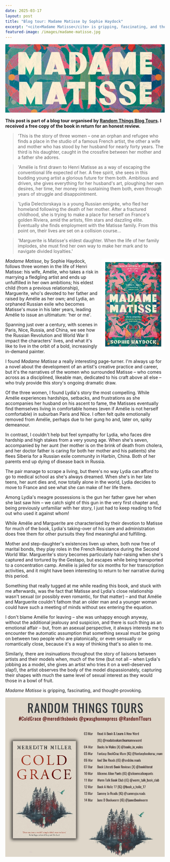 ```yaml
---
date: 2025-03-17
layout: post
title: "Blog tour: Madame Matisse by Sophie Haydock"
excerpt: "<cite>Madame Matisse</cite> is gripping, fascinating, and thought-provoking."
featured-image: /images/madame-matisse.jpg
---
```


![Madame Matisse](/images/madame-matisse.jpg)

**This post is part of a blog tour organised by [Random Things Blog Tours](http://randomthingsthroughmyletterbox.blogspot.com/p/services-to-publishers-authors-blog.html). I received a free copy of the book in return for an honest review.**

> 'This is the story of three women &ndash; one an orphan and refugee who finds a place in the studio of a famous French artist, the other a wife and mother who has stood by her husband for nearly forty years. The third is his daughter, caught in the crossfire between her mother and a father she adores.

> 'Amélie is first drawn to Henri Matisse as a way of escaping the conventional life expected of her. A free spirit, she sees in this budding young artist a glorious future for them both. Ambitious and driven, she gives everything for her husband's art, ploughing her own desires, her time, her money into sustaining them both, even through years of struggle and disappointment.

> 'Lydia Delectorskaya is a young Russian emigrée, who fled her homeland following the death of her mother. After a fractured childhood, she is trying to make a place for herself on France's golden Riviera, amid the artists, film stars and dazzling elite. Eventually she finds employment with the Matisse family. From this point on, their lives are set on a collision course...

> 'Marguerite is Matisse's eldest daughter. When the life of her family implodes, she must find her own way to make her mark and to navigate divided loyalties.'

<img src="/images/madame-matisse-200.jpg" alt="Madame Matisse" style="float: right; margin-bottom: 10px; margin-left: 10px;">

<cite>Madame Matisse</cite>, by Sophie Haydock, follows three women in the life of Henri Matisse: his wife, Amélie, who takes a risk in marrying a fledgling artist and ends up unfulfilled in her own ambitions; his eldest child (from a previous relationship), Marguerite, who's devoted to her father and raised by Amélie as her own; and Lydia, an orphaned Russian exile who becomes Matisse's muse in his later years, leading Amélie to issue an ultimatum: 'her or me'.

Spanning just over a century, with scenes in Paris, Nice, Russia, and China, we see how the Russian Revolution and World War II impact the characters' lives, and what it's like to live in the orbit of a bold, increasingly in-demand painter.

I found <cite>Madame Matisse</cite> a really interesting page-turner. I'm always up for a novel about the development of an artist's creative practice and career, but it's the narratives of the women who surrounded Matisse &ndash; who comes across as a disciplined, likeable man, dedicated to his craft above all else &ndash; who truly provide this story's ongoing dramatic draw.

Of the three women, I found Lydia's story the most compelling. While Amélie experiences hardships, setbacks, and frustrations as she accompanies her husband on his ascent to fame, the Matisses eventually find themselves living in comfortable homes (even if Amélie is not herself comfortable) in suburban Paris and Nice. I often felt quite emotionally removed from Amélie, perhaps due to her gung ho and, later on, spiky demeanour.

In contrast, I couldn't help but feel sympathy for Lydia, who faces dire hardship and high stakes from a very young age. When she's seven, accompanied by her aunt (her mother is on the brink of death from cholera, and her doctor father is caring for both her mother and his patients) she flees Siberia for a Russian exile community in Harbin, China. Both of her parents end up dying of disease back in Russia.

The pair manage to scrape a living, but there's no way Lydia can afford to go to medical school as she's always dreamed. When she's in her late teens, her aunt dies and, now totally alone in the world, Lydia decides to move to France and see what she can make of her life there.

Among Lydia's meagre possessions is the gun her father gave her when she last saw him &ndash; we catch sight of this gun in the very first chapter and, being previously unfamiliar with her story, I just had to keep reading to find out who used it against whom!

While Amélie and Marguerite are characterised by their devotion to Matisse for much of the book, Lydia's taking-over of his care and administration does free them for other pursuits they find meaningful and fulfilling.

Mother and step-daughter's existences liven up when, both now free of marital bonds, they play roles in the French Resistance during the Second World War. Marguerite's story becomes particularly hair-raising when she's captured and tortured by the Gestapo, but escapes while being transported to a concentration camp. Amélie is jailed for six months for her transcription activities, and it might have been interesting to return to her narrative during this period.

Something that really tugged at me while reading this book, and stuck with me afterwards, was the fact that Matisse and Lydia's close relationship wasn't sexual (or possibly even romantic, for that matter) &ndash; and that Amélie and Marguerite couldn't fathom that an older man and a younger woman could have such a meeting of minds without sex entering the equation.

I don't blame Amélie for leaving &ndash; she was unhappy enough anyway, without the additional jealousy and suspicion, and there is such thing as an emotional affair &ndash; but, from an asexual perspective, it always interests me to encounter the automatic assumption that something sexual must be going on between two people who are platonically, or even sensually or romantically close, because it's a way of thinking that's so alien to me. 

Similarly, there are insinuations throughout the story of liaisons between artists and their models when, much of the time (but not all &ndash; when Lydia's jobbing as a model, she gives an artist who tries it on a well-deserved slap!), the artist observes the body of the model dispassionately, capturing their shapes with much the same level of sexual interest as they would those in a bowl of fruit.

<cite>Madame Matisse</cite> is gripping, fascinating, and thought-provoking.

![Madame Matisse blog tour banner](/images/cold-grace-banner.jpg)